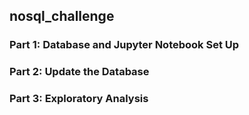 ## nosql_challenge
### Part 1: Database and Jupyter Notebook Set Up
### Part 2: Update the Database
### Part 3: Exploratory Analysis
